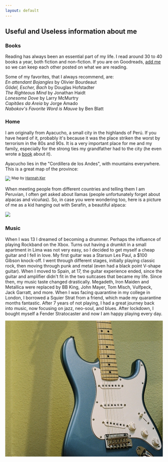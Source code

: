 ```yaml
---
layout: default
---
```


## Useful and Useless information about me

### Books

Reading has always been an essential part of my life. I read around 30 to 40 books a year, both fiction and non-fiction. If you are on Goodreads, [add me](https://www.goodreads.com/user/show/42493361-alvaro-aguirre) so we can keep each other posted on what we are reading.

Some of my favorites, that I always recommend, are:  
_En attendant Bojangles_ by Olivier Bourdeaut  
_Gödel, Escher, Bach_ by Douglas Hofstadter  
_The Righteous Mind_ by Jonathan Haidt  
_Lonesome Dove_ by Larry McMurtry  
_Capitães da Areia_ by Jorge Amado  
_Nabokov's Favorite Word is Mauve_ by Ben Blatt 


### Home

I am originally from Ayacucho, a small city in the highlands of Perú. If you have heard of it, probably it's because it was the place striken the worst by terrorism in the 80s and 90s. It is a very important place for me and my family, especially for the strong ties my grandfather had to the city (he even wrote a [book](https://docplayer.es/59978426-De-huamanga-en-los-anos-sesenta-y-setenta-universitas-huamangensis.html) about it).

Ayacucho lies in the "Cordillera de los Andes", with mountains everywhere. This is a great map of the province:

[<img src="https://user-images.githubusercontent.com/29491896/84368396-6e931600-abcd-11ea-8f17-ac602a194c9a.jpeg">](https://user-images.githubusercontent.com/29491896/84368396-6e931600-abcd-11ea-8f17-ac602a194c9a.jpeg) <sup>Map by [Hannah Ker](https://hannahker.com)</sup>


When meeting people from different countries and telling them I am Peruvian, I often get asked about llamas (people unfortunately forget about alpacas and vicuñas). So, in case you were wondering too, here is a picture of me as a kid hanging out with Serafín, a beautiful alpaca:

<img src="https://user-images.githubusercontent.com/29491896/84367762-99309f00-abcc-11ea-9a91-0fb5783b4da9.jpeg">


### Music

When I was 13 I dreamed of becoming a drummer. Perhaps the influence of playing Rockband on the Xbox. Turns out having a drumkit in a small apartment in Lima was not very easy, so I decided to get myself a cheap guitar and I fell in love. My first guitar was a Starsun Les Paul, a $100 Gibson knock-off. I went through different stages, initially playing classic rock, then moving through punk and metal (even had a black point V-shape guitar). When I moved to Spain, at 17, the guitar experience ended, since the guitar and amplifier didn't fit in the two suitcases that became my life. Since then, my music taste changed drastically. Megadeth, Iron Maiden and Metallica were replaced by BB King, John Mayer, Tom Misch, Vulfpeck, Jack Garratt, and more. When I was facing quarantine in my college in London, I borrowed a Squier Strat from a friend, which made my quarantine months fantastic. After 7 years of not playing, I had a great journey back into music, now focusing on jazz, neo-soul, and blues. After lockdown, I bought myself a Fender Stratocaster and now I am happy playing every day.

![Fender](/photos/fender.jpeg)





